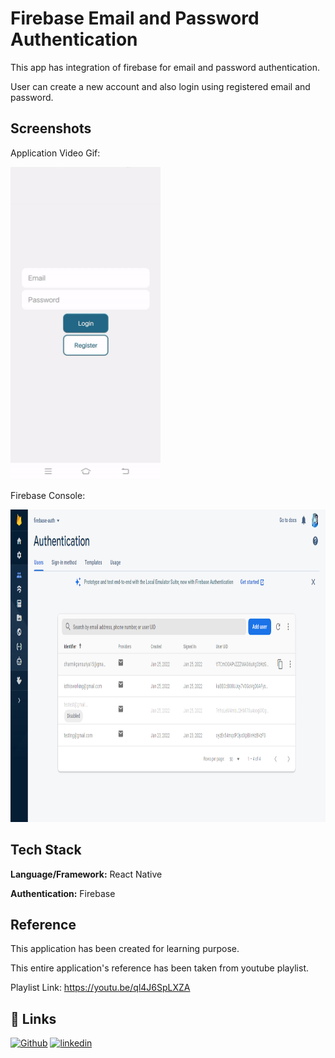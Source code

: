 
# Firebase Email and Password Authentication

This app has integration of firebase for email and password authentication.

User can create a new account and also login using registered email and password.

## Screenshots
Application Video Gif:

<img src="https://github.com/DharmikPansuriya/FirebaseAuth/blob/main/screenshots/video-gif.gif" width="240" height="500"/>

Firebase Console:

<img src="https://github.com/DharmikPansuriya/FirebaseAuth/blob/main/screenshots/Firebase%20Console.png" width="900" height="500"/>

## Tech Stack

**Language/Framework:** React Native

**Authentication:** Firebase


## Reference
This application has been created for learning purpose.

This entire application's reference has been taken from youtube playlist.

Playlist Link: https://youtu.be/ql4J6SpLXZA
## 🔗 Links
[![Github](https://img.shields.io/badge/github-000?style=for-the-badge&logo=ko-fi&logoColor=white)](https://github.com/DharmikPansuriya/)
[![linkedin](https://img.shields.io/badge/linkedin-0A66C2?style=for-the-badge&logo=linkedin&logoColor=white)](https://www.linkedin.com/in/dharmikpansuriya/)

